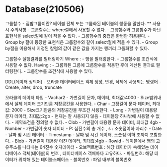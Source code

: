 # Database(210506)

그룹함수
	- 집합그룹이란? 테이블 전체 또는 그룹화된 테이블의 행동을 말한다. 
	** 사용시 주의사항 
	- 그룹함수는 where절에서 사용할 수 없다.
	- 그룹함수와 그룹함수가 아닌 표현식을 select절에 같이 적을 수 없다. 
	- 그룹함수의 중첩은 한번만 허용된다. 
	- Group by 절에 등장한 표현식은 그룹함수와 같이 select절에 적을 수 있다. 
	- Group by절을 이용해서 지정된 칼럼의 값이 같은 값을 가지는 행끼리 그룹화할 수 있다. 

그룹함수 실행결과를 필터링하기 
Where  : - 행을 필터링한다.
	    -  그룹함수를 조건식에 사용할 수 없다.
Having : - 그룹화된 그룹에 그룹함수를 적용한 후에 계산된 결과로 필터링한다.
	    - 그룹함수를 조건식에 사용할 수 있다.

DDL(데이터 정의어)
	- 오라클 데이터베이스 객체 생성, 변경, 삭제에 사용되는 명령어
	- Create, alter, drop, truncate

오라클의 데이터 타입
	- Vachar2
		- 가변길이 문자, 데이터, 최대값:4000
		- Size범위내에서 실제 데이터 크기만큼 저장공간을 사용한다.
	- Char
		- 고정길이 문자 데이터, 최대값: 2000
		- Size크기만큼의 저장공간을 무조건 사용한다. 
	- Long
		- 가변길이 대용량 문자 데이터, 최대값:2gb
		- 현재는 잘 사용되지 않음 
		- 테이블당 하나밖에 사용할 수 없다.
		- 제약조건을 정의할 수 없다. 
	- Clob
		- 가변길이 대용량 문자 데이터, 최대값 4gb
	- Number
		- 가변길이 숫자 데이터
		- P: 십진수의 총 개수 , s : 소숫점이하 자리수
	- Date 
		- 날짜 및 시간 테이터
	- Timestamp
		- 날짜 및 시간 데이터, 소숫점 이하 초까지 포함한다.
	- Blob
		- 가변길이 대용량 이진 데이터, 최대값:4gb
	- Rowid
		- 테이블에서 행의 고유주소를 나타내는 64진수 숫자데이터 
	- 오브젝트번호 : 해당 데이터가 속해있는 데이터베이스 객체(테이블)의 번호 , 데이터베이스 객체마다 고유하다.
	- 파일번호: 해당 데이터가 위치해 있는 테이블스페이스 
	- 블록번호 : 파일 내부의 블록번호 


